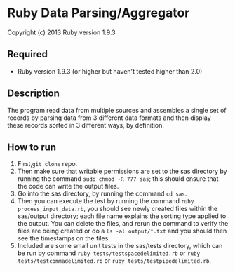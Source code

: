 Ruby Data Parsing/Aggregator
===================================
Copyright (c) 2013
Ruby version 1.9.3

Required
-----------------------------------
- Ruby version 1.9.3 (or higher but haven't tested higher than 2.0)

 Description
-----------------------------------
The program read data from multiple sources and assembles a single set of records by parsing data from 3 different data formats and then display these records sorted in 3 different ways, by definition.

How to run
-----------------------------------
1) First,`git clone` repo.
2) Then make sure that writable permissions are set to the sas directory by running the command `sudo chmod -R 777 sas`; this should ensure that the code can write the output files.
3) Go into the sas directory, by running the command `cd sas`.
4) Then you can execute the test by running the command `ruby process_input_data.rb`, you should see newly created files within the sas/output directory; each file name explains the sorting type applied to the output. You can delete the files, and rerun the command to verify the files are being created or do a `ls -al output/*.txt` and you should then see the timestamps on the files.
5) Included are some small unit tests in the sas/tests directory, which can be run by command `ruby tests/testspacedelimited.rb` or `ruby tests/testcommadelimited.rb` or `ruby tests/testpipedelimited.rb`.
